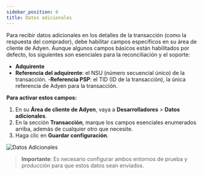 ```yaml
---
sidebar_position: 6
title: Datos adicionales
---
```



Para recibir datos adicionales en los detalles de la transacción (como la respuesta del comprador), debe habilitar campos específicos en su área de cliente de Adyen. Aunque algunos campos básicos están habilitados por defecto, los siguientes son esenciales para la reconciliación y el soporte:

- **Adquirente**
- **Referencia del adquirente**: el NSU (número secuencial único) de la transacción.
-**Referencia PSP**: el TID (ID de la transacción), la única referencia de Adyen para la transacción.

**Para activar estos campos:**

1.  En su **Área de cliente de Adyen**, vaya a **Desarrolladores** > **Datos adicionales**.
2.  En la sección **Transacción**, marque los campos esenciales enumerados arriba, además de cualquier otro que necesite.
3.  Haga clic en **Guardar configuración**.

![Datos Adicionales](https://i.imgur.com/0Q7HpuN.png)

> **Importante**: Es necesario configurar ambos entornos de prueba y producción para que estos datos sean enviados.